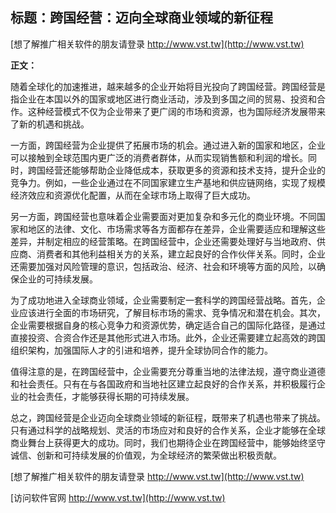 ## **标题：跨国经营：迈向全球商业领域的新征程**

[想了解推广相关软件的朋友请登录 http://www.vst.tw](http://www.vst.tw)

**正文：**

随着全球化的加速推进，越来越多的企业开始将目光投向了跨国经营。跨国经营是指企业在本国以外的国家或地区进行商业活动，涉及到多国之间的贸易、投资和合作。这种经营模式不仅为企业带来了更广阔的市场和资源，也为国际经济发展带来了新的机遇和挑战。

一方面，跨国经营为企业提供了拓展市场的机会。通过进入新的国家和地区，企业可以接触到全球范围内更广泛的消费者群体，从而实现销售额和利润的增长。同时，跨国经营还能够帮助企业降低成本，获取更多的资源和技术支持，提升企业的竞争力。例如，一些企业通过在不同国家建立生产基地和供应链网络，实现了规模经济效应和资源优化配置，从而在全球市场上取得了巨大成功。

另一方面，跨国经营也意味着企业需要面对更加复杂和多元化的商业环境。不同国家和地区的法律、文化、市场需求等各方面都存在差异，企业需要适应和理解这些差异，并制定相应的经营策略。在跨国经营中，企业还需要处理好与当地政府、供应商、消费者和其他利益相关方的关系，建立起良好的合作伙伴关系。同时，企业还需要加强对风险管理的意识，包括政治、经济、社会和环境等方面的风险，以确保企业的可持续发展。

为了成功地进入全球商业领域，企业需要制定一套科学的跨国经营战略。首先，企业应该进行全面的市场研究，了解目标市场的需求、竞争情况和潜在机会。其次，企业需要根据自身的核心竞争力和资源优势，确定适合自己的国际化路径，是通过直接投资、合资合作还是其他形式进入市场。此外，企业还需要建立起高效的跨国组织架构，加强国际人才的引进和培养，提升全球协同合作的能力。

值得注意的是，在跨国经营中，企业需要充分尊重当地的法律法规，遵守商业道德和社会责任。只有在与各国政府和当地社区建立起良好的合作关系，并积极履行企业的社会责任，才能够获得长期的可持续发展。

总之，跨国经营是企业迈向全球商业领域的新征程，既带来了机遇也带来了挑战。只有通过科学的战略规划、灵活的市场应对和良好的合作关系，企业才能够在全球商业舞台上获得更大的成功。同时，我们也期待企业在跨国经营中，能够始终坚守诚信、创新和可持续发展的价值观，为全球经济的繁荣做出积极贡献。

[想了解推广相关软件的朋友请登录 http://www.vst.tw](http://www.vst.tw)


[访问软件官网 http://www.vst.tw](http://www.vst.tw)
